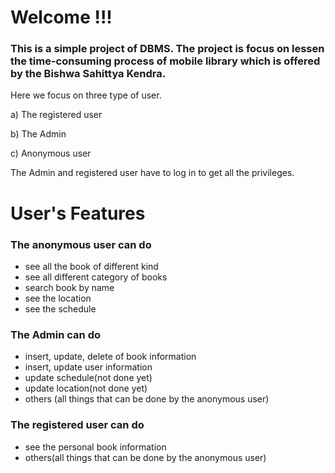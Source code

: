 # Welcome !!!

### This is a simple project of DBMS. The project is focus on lessen the time-consuming process of mobile library which is offered by the Bishwa Sahittya Kendra.

Here we focus on three type of user.

 a) The registered user
 
 b) The Admin
 
 c) Anonymous user
 
The Admin and registered user have to log in to get all the privileges.   


# User's Features


### The anonymous user can do
* see all the book of different kind
* see all different category of books
* search book by name
* see the location
* see the schedule

### The Admin can do
* insert, update, delete of book information
* insert, update user information
* update schedule(not done yet)
* update location(not done yet)
* others (all things that can be done by the anonymous user)

### The registered user can do
* see the personal book information
* others(all things that can be done by the anonymous user)
